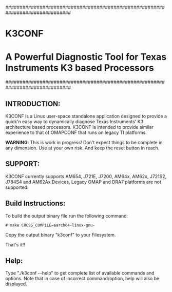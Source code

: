 ###############################################################################
#                                                                             #
#                                   K3CONF                                    #
#                                                                             #
#    A Powerful Diagnostic Tool for Texas Instruments K3 based Processors     #
###############################################################################



INTRODUCTION:
-------------

K3CONF is a Linux user-space standalone application designed to provide a
quick'n easy way to dynamically diagnose Texas Instruments' K3 architecture
based processors. K3CONF is intended to provide similar experience to that of
OMAPCONF that runs on legacy TI platforms.

**WARNING**: This is work in progress! Don't expect things to be complete in any
dimension. Use at your own risk. And keep the reset button in reach.



SUPPORT:
--------

K3CONF currently supports AM654, J721E, J7200, AM64x, AM62x, J721S2, J784S4 and
AM62Ax Devices. Legacy OMAP and DRA7 platforms are not supported.



Build Instructions:
-------------------

To build the output binary file run the following command:

	# make CROSS_COMPILE=aarch64-linux-gnu-

Copy the output binary "k3conf" to your Filesystem.

That's it!!



Help:
-----

Type "./k3conf --help" to get complete list of available commands and options.
Note that in case of incorrect command/option, help will also be displayed.
